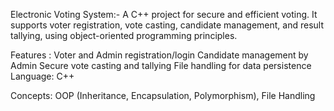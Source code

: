Electronic Voting System:-
A C++ project for secure and efficient voting.
It supports voter registration, vote casting, candidate management, and result tallying, using object-oriented programming principles.

Features :
                      Voter and Admin registration/login
                      Candidate management by Admin
                      Secure vote casting and tallying
                      File handling for data persistence
Language: C++

Concepts: OOP (Inheritance, Encapsulation, Polymorphism), File Handling
